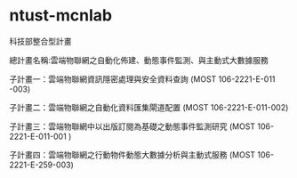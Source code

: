 # ntust-mcnlab
科技部整合型計畫

總計畫名稱:雲端物聯網之自動化佈建、動態事件監測、與主動式大數據服務

子計畫一：雲端物聯網資訊隱密處理與安全資料查詢 (MOST 106-2221-E-011 -003)

子計畫二：雲端物聯網之自動化資料匯集閘道配置 (MOST 106-2221-E-011-002)

子計畫三：雲端物聯網中以出版訂閱為基礎之動態事件監測研究 (MOST 106-2221-E-011-001 )

子計畫四：雲端物聯網之行動物件動態大數據分析與主動式服務 (MOST 106-2221-E-259-003)

